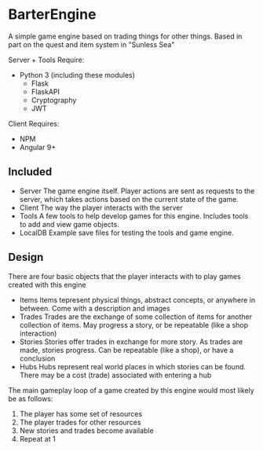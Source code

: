 # BarterEngine
A simple game engine based on trading things for other things. Based in part on the quest and item system in "Sunless Sea"

Server + Tools Require:
- Python 3 (including these modules)
  - Flask
  - FlaskAPI
  - Cryptography
  - JWT

Client Requires:
- NPM
- Angular 9+

## Included

- Server
  The game engine itself. Player actions are sent as requests to the server, which takes actions based on the current state of the game.
- Client
  The way the player interacts with the server
- Tools
  A few tools to help develop games for this engine. Includes tools to add and view game objects.
- LocalDB
  Example save files for testing the tools and game engine.

## Design

There are four basic objects that the player interacts with to play games created with this engine

- Items
  Items tepresent physical things, abstract concepts, or anywhere in between. Come with a description and images
- Trades
  Trades are the exchange of some collection of items for another collection of items. May progress a story, or be repeatable (like a shop interaction)
- Stories
  Stories offer trades in exchange for more story. As trades are made, stories progress. Can be repeatable (like a shop), or have a conclusion
- Hubs
  Hubs represent real world places in which stories can be found. There may be a cost (trade) associated with entering a hub

The main gameplay loop of a game created by this engine would most likely be as follows:
1. The player has some set of resources
2. The player trades for other resources
3. New stories and trades become available
4. Repeat at 1